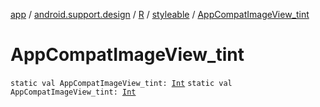 [app](../../../index.md) / [android.support.design](../../index.md) / [R](../index.md) / [styleable](index.md) / [AppCompatImageView_tint](./-app-compat-image-view_tint.md)

# AppCompatImageView_tint

`static val AppCompatImageView_tint: `[`Int`](https://kotlinlang.org/api/latest/jvm/stdlib/kotlin/-int/index.html)
`static val AppCompatImageView_tint: `[`Int`](https://kotlinlang.org/api/latest/jvm/stdlib/kotlin/-int/index.html)